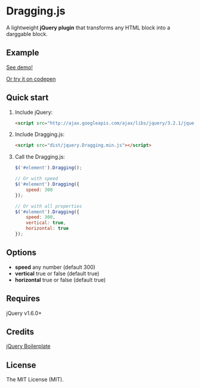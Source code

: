 # Dragging.js

A lightweight **jQuery plugin** that transforms any HTML block into a darggable block.

## Example

[See demo!](https://vldvel.github.io/Dragging.js/demo/index.html)

[Or try it on codepen](https://codepen.io/vldvel/project/editor/AOPwPB)

## Quick start

1. Include jQuery:

	```html
	<script src="http://ajax.googleapis.com/ajax/libs/jquery/3.2.1/jquery.min.js"></script>
	```

2. Include Dragging.js:

	```html
	<script src="dist/jquery.Dragging.min.js"></script>
	```

3. Call the Dragging.js:

	```javascript
	$('#element').Dragging();

	// Or with speed
	$('#element').Dragging({
		speed: 300
	});

	// Or with all properties
	$('#element').Dragging({
		speed: 300,
		vertical: true,
		horizontal: true
	});
	```

## Options

* **speed** any number (default 300)
* **vertical** true or false (default true)
* **horizontal** true or false (default true)

## Requires

jQuery v1.6.0+

## Credits

[jQuery Boilerplate](https://jqueryboilerplate.com/)

## License

The MIT License (MIT).
